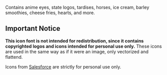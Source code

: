 Contains anime eyes, state logos, tardises, horses, ice cream, barley smoothies, cheese fries, hearts, and more.

## Important Notice
**This icon font is not intended for redistribution, since it contains copyrighted logos and icons intended for personal use only.** These icons are used in the same way as if it were an image, only vectorized and flattend.

Icons from [Salesforce](http://salesforce.com/) are strictly for personal use only.